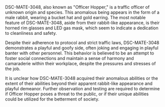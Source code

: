 DSC-MATE-3048, also known as "Officer Hopper," is a traffic officer of unknown origin and species. This anomalous being appears in the form of a male rabbit, wearing a bucket hat and gold earring. The most notable feature of DSC-MATE-3048, aside from their rabbit-like appearance, is their horned rim glasses and LED gas mask, which seem to indicate a dedication to cleanliness and safety.

Despite their adherence to protocol and strict traffic laws, DSC-MATE-3048 demonstrates a playful and goofy side, often joking and engaging in playful banter with other personnel. This behavior is believed to be an attempt to foster social connections and maintain a sense of harmony and camaraderie within their workplace, despite the pressures and stresses of the job.

It is unclear how DSC-MATE-3048 acquired their anomalous abilities or the extent of their abilities beyond their apparent rabbit-like appearance and playful demeanor. Further observation and testing are required to determine if Officer Hopper poses a threat to the public, or if their unique abilities could be utilized for the betterment of society.